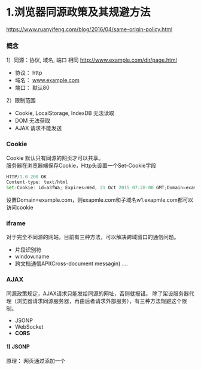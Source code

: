 # 1.浏览器同源政策及其规避方法
https://www.ruanyifeng.com/blog/2016/04/same-origin-policy.html

### 概念
1）同源：协议, 域名, 端口 相同
http://www.example.com/dir/page.html

- 协议： http
- 域名： www.example.com
- 端口： 默认80

2）限制范围
- Cookie, LocalStorage, IndexDB 无法读取
- DOM 无法获取
- AJAX 请求不能发送

### Cookie
Cookie 默认只有同源的网页才可以共享。<br/>
服务器在浏览器端保存Cookie，Http头设置一个Set-Cookie字段

```javascript
HTTP/1.0 200 OK
Content-type: text/html
Set-Cookie: id=a3fWa; Expires=Wed, 21 Oct 2015 07:28:00 GMT;Domain=example.com; path=/blog Secure; HttpOnly
```
设置Domain=example.com，则exapmle.com和子域名w1.exapmle.com都可以访问cookie

### iframe
对于完全不同源的网站，目前有三种方法，可以解决跨域窗口的通信问题。
- 片段识别符
- window.name
- 跨文档通信API(Cross-document messagin) 
....

### AJAX
同源政策规定，AJAX请求只能发给同源的网址，否则就报错。
除了架设服务器代理（浏览器请求同源服务器，再由后者请求外部服务），有三种方法规避这个限制。

- JSONP 
- WebSocket
- __CORS__

#### 1) JSONP
原理： 网页通过添加一个<script>元素，向服务器请求JSON数据，这种做法不受同源政策限制。                             
      服务器收到请求后，将数据放在一个指定名字的回调函数里传回来。
```javascript
function addScriptTag(src){
  var script = document.createElement('script');
  script.setAttribute('type', 'text/javascript');
  script.src = src;
  document.body.appendChild(script);
}
windown.onload = function(){
  addScriptTag('http://example.com/ip?callback=foo')
}
function foo(data){
  console.log('Your public IP address is: ' + data.ip)
}
```
__注意，该请求的查询字符串有一个callback参数，用来指定回调函数的名字，这对于JSONP是必需的。服务器收到这个请求以后，会将数据放在回调函数的参数位置返回。__

```javascript
foo({
  "ip": "8.8.8.8"
});
```
优点：简单适用，老式浏览器全部支持
缺点： 1.只能法GET请求。 2.后台需要配合修改 （服务端必须要调整以返回callback(...)）